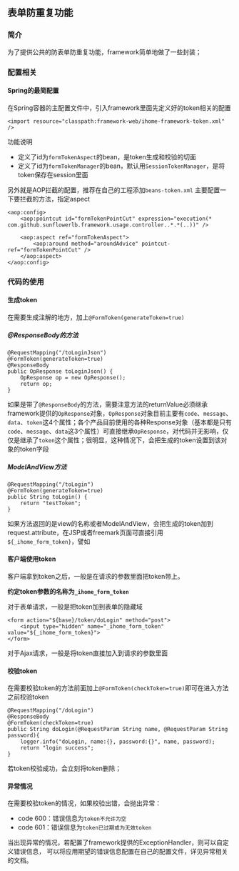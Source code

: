## 表单防重复功能

### 简介
为了提供公共的防表单防重复功能，framework简单地做了一些封装；

### 配置相关

#### Spring的最简配置

在Spring容器的主配置文件中，引入framework里面先定义好的token相关的配置

	<import resource="classpath:framework-web/ihome-framework-token.xml" />

功能说明
- 定义了id为`formTokenAspect`的bean，是token生成和校验的切面
- 定义了id为`formTokenManager`的bean，默认用`SessionTokenManager`，是将token保存在session里面

另外就是AOP拦截的配置，推荐在自己的工程添加`beans-token.xml`
主要配置一下要拦截的方法，指定aspect

	<aop:config>
		<aop:pointcut id="formTokenPointCut" expression="execution(* com.github.sunflowerlb.framework.usage.controller..*.*(..))" />

		<aop:aspect ref="formTokenAspect">
			<aop:around method="aroundAdvice" pointcut-ref="formTokenPointCut" />
		</aop:aspect>
	</aop:config>

### 代码的使用

#### 生成token
在需要生成注解的地方，加上`@FormToken(generateToken=true)`

##### @ResponseBody的方法

    @RequestMapping("/toLoginJson")
    @FormToken(generateToken=true)
    @ResponseBody
    public OpResponse toLoginJson() {
        OpResponse op = new OpResponse();
        return op;
    }
    
如果是带了`@ResponseBody`的方法，需要注意方法的returnValue必须继承framework提供的`OpResponse`对象，`OpResponse`对象目前主要有`code`、`message`、`data`、`token`这4个属性；各个产品目前使用的各种Response对象（基本都是只有`code`、`message`、`data`这3个属性）可直接继承`OpResponse`，对代码并无影响，仅仅是继承了`token`这个属性；很明显，这种情况下，会把生成的token设置到该对象的token字段

##### ModelAndView方法

    @RequestMapping("/toLogin")
    @FormToken(generateToken=true)
    public String toLogin() {
        return "testToken";
    }
    
如果方法返回的是view的名称或者ModelAndView，会把生成的token加到request.attribute，在JSP或者freemark页面可直接引用`${_ihome_form_token}`，譬如

#### 客户端使用token
客户端拿到token之后，一般是在请求的参数里面把token带上。

**约定token参数的名称为`_ihome_form_token`**

对于表单请求，一般是把token加到表单的隐藏域

	<form action="${base}/token/doLogin" method="post">
		<input type="hidden" name="_ihome_form_token" value="${_ihome_form_token}">
	</form>

对于Ajax请求，一般是将token直接加入到请求的参数里面

#### 校验token
在需要校验token的方法前面加上`@FormToken(checkToken=true)`即可在进入方法之前校验token

    @RequestMapping("/doLogin")
    @ResponseBody
    @FormToken(checkToken=true)
    public String doLogin(@RequestParam String name, @RequestParam String password){
        logger.info("doLogin, name:{}, password:{}", name, password);
        return "login success";
    }

若token校验成功，会立刻将token删除；

#### 异常情况

在需要校验token的情况，如果校验出错，会抛出异常：

- code 600：错误信息为`token不允许为空`
- code 601：错误信息为`token已过期或为无效token`

当出现异常的情况，若配置了framework提供的ExceptionHandler，则可以自定义错误信息，
可以将应用期望的错误信息配置在自己的配置文件，详见异常相关的文档。